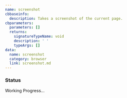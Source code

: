 ```yaml
---
name: screenshot
cbbaseinfo:
  description: Takes a screenshot of the current page.
cbparameters:
  parameters: []
  returns:
    signatureTypeName: void
    description: ' '
    typeArgs: []
data:
  name: screenshot
  category: browser
  link: screenshot.md
---
```

<CBBaseInfo/> 
 <CBParameters/>

### Status 

Working Progress...

<!-- ### Examples: 

```js 

// Navigate to the page you want to capture
await codebolt.browser.goToPage("https://example.com");

// Take a screenshot of the current page
codebolt.browser.screenshot();

```

### Explanation:

The codebolt.browser.screenshot() function is used to capture a screenshot of the current page displayed in the browser. This function is helpful for various purposes such as visual verification, debugging, or generating documentation.

### Explaination of the code: 

Navigation: The script navigates to the desired web page using codebolt.browser.goToPage("https://example.com").

Screenshot Capture: Once the page has loaded, the script calls codebolt.browser.screenshot() to capture a screenshot of the current page. This function takes a snapshot of the entire visible area of the web page, including all visible elements and content. -->